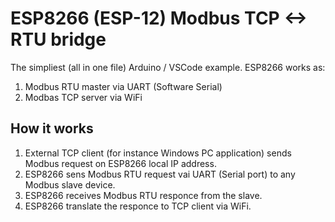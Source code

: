 # ESP8266 (ESP-12) Modbus TCP <-> RTU bridge
 The simpliest (all in one file) Arduino / VSCode example.
 ESP8266 works as:
 1. Modbus RTU master via UART (Software Serial)
 2. Modbas TCP server via WiFi
    
## How it works
1. External TCP client (for instance Windows PC application) sends Modbus request on ESP8266 local IP address.
2. ESP8266 sens Modbus RTU request vai UART (Serial port) to any Modbus slave device.
3. ESP8266 receives Modbus RTU responce from the slave.
4. ESP8266 translate the responce to TCP client via WiFi.
